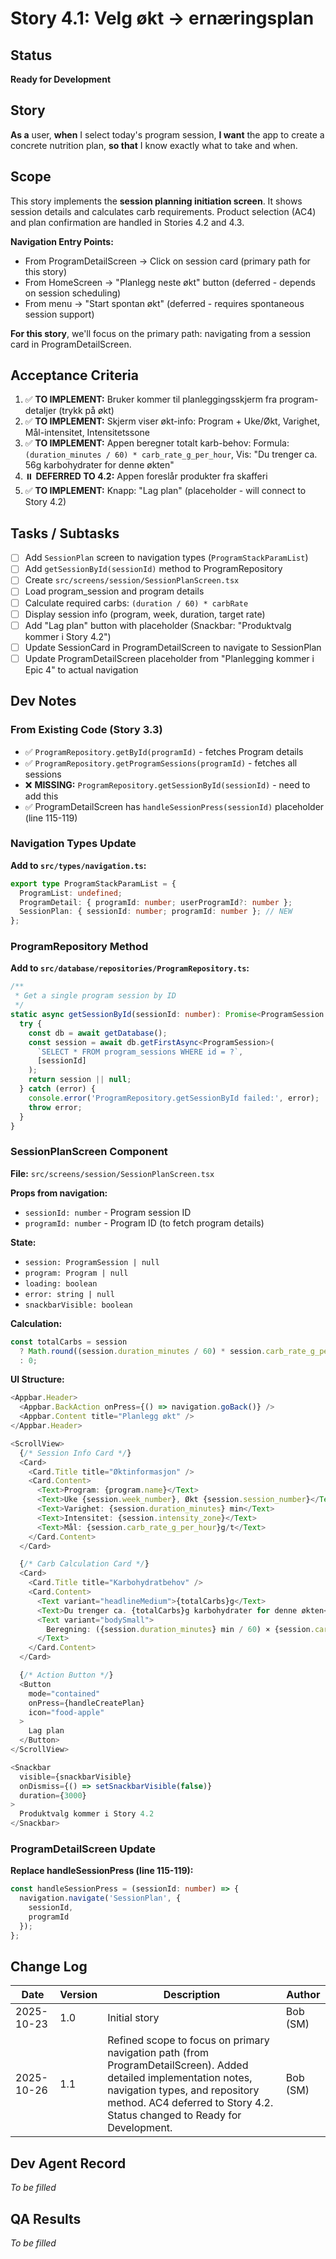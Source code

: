 # Story 4.1: Velg økt → ernæringsplan

## Status
**Ready for Development**

## Story
**As a** user, **when** I select today's program session, **I want** the app to create a concrete nutrition plan, **so that** I know exactly what to take and when.

## Scope
This story implements the **session planning initiation screen**. It shows session details and calculates carb requirements. Product selection (AC4) and plan confirmation are handled in Stories 4.2 and 4.3.

**Navigation Entry Points:**
- From ProgramDetailScreen → Click on session card (primary path for this story)
- From HomeScreen → "Planlegg neste økt" button (deferred - depends on session scheduling)
- From menu → "Start spontan økt" (deferred - requires spontaneous session support)

**For this story**, we'll focus on the primary path: navigating from a session card in ProgramDetailScreen.

## Acceptance Criteria
1. ✅ **TO IMPLEMENT:** Bruker kommer til planleggingsskjerm fra program-detaljer (trykk på økt)
2. ✅ **TO IMPLEMENT:** Skjerm viser økt-info: Program + Uke/Økt, Varighet, Mål-intensitet, Intensitetssone
3. ✅ **TO IMPLEMENT:** Appen beregner totalt karb-behov: Formula: `(duration_minutes / 60) * carb_rate_g_per_hour`, Vis: "Du trenger ca. 56g karbohydrater for denne økten"
4. ⏸️ **DEFERRED TO 4.2:** Appen foreslår produkter fra skafferi
5. ✅ **TO IMPLEMENT:** Knapp: "Lag plan" (placeholder - will connect to Story 4.2)

## Tasks / Subtasks
- [ ] Add `SessionPlan` screen to navigation types (`ProgramStackParamList`)
- [ ] Add `getSessionById(sessionId)` method to ProgramRepository
- [ ] Create `src/screens/session/SessionPlanScreen.tsx`
- [ ] Load program_session and program details
- [ ] Calculate required carbs: `(duration / 60) * carbRate`
- [ ] Display session info (program, week, duration, target rate)
- [ ] Add "Lag plan" button with placeholder (Snackbar: "Produktvalg kommer i Story 4.2")
- [ ] Update SessionCard in ProgramDetailScreen to navigate to SessionPlan
- [ ] Update ProgramDetailScreen placeholder from "Planlegging kommer i Epic 4" to actual navigation

## Dev Notes

### From Existing Code (Story 3.3)
- ✅ `ProgramRepository.getById(programId)` - fetches Program details
- ✅ `ProgramRepository.getProgramSessions(programId)` - fetches all sessions
- ❌ **MISSING:** `ProgramRepository.getSessionById(sessionId)` - need to add this
- ✅ ProgramDetailScreen has `handleSessionPress(sessionId)` placeholder (line 115-119)

### Navigation Types Update

**Add to `src/types/navigation.ts`:**
```typescript
export type ProgramStackParamList = {
  ProgramList: undefined;
  ProgramDetail: { programId: number; userProgramId?: number };
  SessionPlan: { sessionId: number; programId: number }; // NEW
};
```

### ProgramRepository Method

**Add to `src/database/repositories/ProgramRepository.ts`:**
```typescript
/**
 * Get a single program session by ID
 */
static async getSessionById(sessionId: number): Promise<ProgramSession | null> {
  try {
    const db = await getDatabase();
    const session = await db.getFirstAsync<ProgramSession>(
      `SELECT * FROM program_sessions WHERE id = ?`,
      [sessionId]
    );
    return session || null;
  } catch (error) {
    console.error('ProgramRepository.getSessionById failed:', error);
    throw error;
  }
}
```

### SessionPlanScreen Component

**File:** `src/screens/session/SessionPlanScreen.tsx`

**Props from navigation:**
- `sessionId: number` - Program session ID
- `programId: number` - Program ID (to fetch program details)

**State:**
- `session: ProgramSession | null`
- `program: Program | null`
- `loading: boolean`
- `error: string | null`
- `snackbarVisible: boolean`

**Calculation:**
```typescript
const totalCarbs = session
  ? Math.round((session.duration_minutes / 60) * session.carb_rate_g_per_hour)
  : 0;
```

**UI Structure:**
```typescript
<Appbar.Header>
  <Appbar.BackAction onPress={() => navigation.goBack()} />
  <Appbar.Content title="Planlegg økt" />
</Appbar.Header>

<ScrollView>
  {/* Session Info Card */}
  <Card>
    <Card.Title title="Øktinformasjon" />
    <Card.Content>
      <Text>Program: {program.name}</Text>
      <Text>Uke {session.week_number}, Økt {session.session_number}</Text>
      <Text>Varighet: {session.duration_minutes} min</Text>
      <Text>Intensitet: {session.intensity_zone}</Text>
      <Text>Mål: {session.carb_rate_g_per_hour}g/t</Text>
    </Card.Content>
  </Card>

  {/* Carb Calculation Card */}
  <Card>
    <Card.Title title="Karbohydratbehov" />
    <Card.Content>
      <Text variant="headlineMedium">{totalCarbs}g</Text>
      <Text>Du trenger ca. {totalCarbs}g karbohydrater for denne økten</Text>
      <Text variant="bodySmall">
        Beregning: ({session.duration_minutes} min / 60) × {session.carb_rate_g_per_hour}g/t
      </Text>
    </Card.Content>
  </Card>

  {/* Action Button */}
  <Button
    mode="contained"
    onPress={handleCreatePlan}
    icon="food-apple"
  >
    Lag plan
  </Button>
</ScrollView>

<Snackbar
  visible={snackbarVisible}
  onDismiss={() => setSnackbarVisible(false)}
  duration={3000}
>
  Produktvalg kommer i Story 4.2
</Snackbar>
```

### ProgramDetailScreen Update

**Replace handleSessionPress (line 115-119):**
```typescript
const handleSessionPress = (sessionId: number) => {
  navigation.navigate('SessionPlan', {
    sessionId,
    programId
  });
};
```

## Change Log
| Date | Version | Description | Author |
|------|---------|-------------|--------|
| 2025-10-23 | 1.0 | Initial story | Bob (SM) |
| 2025-10-26 | 1.1 | Refined scope to focus on primary navigation path (from ProgramDetailScreen). Added detailed implementation notes, navigation types, and repository method. AC4 deferred to Story 4.2. Status changed to Ready for Development. | Bob (SM) |

## Dev Agent Record
*To be filled*

## QA Results
*To be filled*
